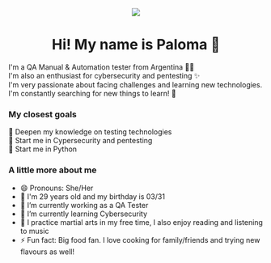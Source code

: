 
<p align=center><a href="https://github.com/palomaquiroz"><img src="https://i.imgur.com/5QBitxE.png" align=center/></a></p>


<h1 align=center>Hi! My name is Paloma 👋</h1>

I'm a QA Manual & Automation tester from Argentina :woman_technologist:  
I'm also an enthusiast for cybersecurity and pentesting ✨  
I'm very passionate about facing challenges and learning new technologies.  
I'm constantly searching for new things to learn!  🧠


### My closest goals
💛 Deepen my knowledge on testing technologies  
💚 Start me in Cypersecurity and pentesting       
🧡 Start me in Python

### A little more about me
- 😄 Pronouns: She/Her
- 🎂 I'm 29 years old and my birthday is 03/31
- 🔭 I’m currently working as a QA Tester
- 🌱 I’m currently learning Cybersecurity
- 🥋 I practice martial arts in my free time, I also enjoy reading and listening to music
- ⚡ Fun fact: Big food fan. I love cooking for family/friends and trying new flavours as well!
